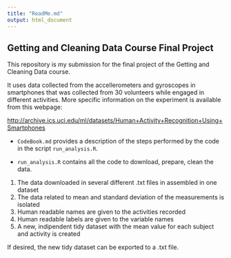 ```yaml
---
title: "ReadMe.md"
output: html_document
---
```


## Getting and Cleaning Data Course Final Project

This repository is my submission for the final project of the Getting and Cleaning Data course.

It uses data collected from the accellerometers and gyroscopes in smartphones that was collected from 30 volunteers while engaged in different activities.
More specific information on the experiment is available from this webpage:

<http://archive.ics.uci.edu/ml/datasets/Human+Activity+Recognition+Using+Smartphones>

* ```CodeBook.md``` provides a description of the steps performed by the code in the script ```run_analysis.R```.

* ```run_analysis.R``` contains all the code to download, prepare, clean the data.

1. The data downloaded in several different .txt files in assembled in one dataset
2. The data related to mean and standard deviation of the measurements is isolated
3. Human readable names are given to the activities recorded
4. Human readable labels are given to the variable names
5. A new, indipendent tidy dataset with the mean value for each subject and activity is created

If desired, the new tidy dataset can be exported to a .txt file.